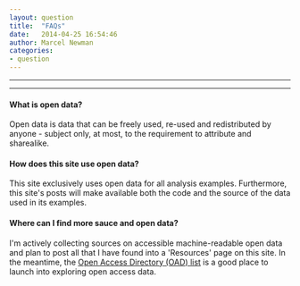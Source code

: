 ```yaml
---
layout: question
title:  "FAQs"
date:   2014-04-25 16:54:46
author: Marcel Newman
categories:
- question
---
```


---
---

#### What is open data?  
Open data is data that can be freely used, re-used and redistributed by anyone - subject only, at most, to the requirement to attribute and sharealike.

#### How does this site use open data?
This site exclusively uses open data for all analysis examples. Furthermore, this site's posts will make available both the code and the source of the data used in its examples.

#### Where can I find more sauce and open data?
I'm actively collecting sources on accessible machine-readable open data and plan to post all that I have found into a 'Resources' page on this site. In the meantime, the [Open Access Directory (OAD) list](http://oad.simmons.edu/oadwiki/Data_repositories) is a good place to launch into exploring open access data.
